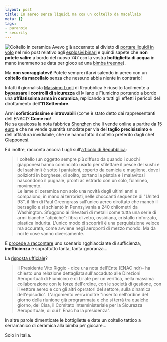 ```yaml
--- 
layout: post
title: In aereo senza liquidi ma con un coltello da macellaio
meta: {}
tags: 
- paranoia
- security
---
```

![Coltello in ceramica](http://www.lastknight.com//download/20070202_coltello.jpeg)
Avevo già accennato al divieto di [portare liquidi in volo](http://www.lastknight.com/2006/12/29/perche-non-si-possono-pertare-liquidi-in-volo-gli-esplosivi-binari/) nel mio post relativo agli [esplosivi binari](http://www.lastknight.com/2006/12/29/perche-non-si-possono-pertare-liquidi-in-volo-gli-esplosivi-binari/) e quindi sapete che **non potete salire** a bordo del nuovo 747 con la vostra **bottiglietta di acqua** in mano (nemmeno se data per gioco ad una [bimba treenne](http://www.lastknight.com/2006/12/29/perche-non-si-possono-pertare-liquidi-in-volo-gli-esplosivi-binari/)).  
  
Ma **non scoraggiatevi**! Potete sempre rifarvi salendo in aereo con un **coltello da macellaio** senza che nessuno abbia niente in contrario!  

  
Infatti il giornalista [Massimo Lugli](http://www.repubblica.it/2007/02/sezioni/cronaca/aereo-coltello/aereo-coltello/aereo-coltello.html) di Repubblica è riuscito facilmente a **bypassare i controlli di sicurezza** di Milano e Fiumicino portando a bordo una **affilatissima arma in ceramica**, replicando a tutti gli effetti i pericoli del dirottamento dell'**11 Settembre**.  
  
Armi **sofisticatissime e introvabili** (come è stato detto dai rappresentanti dell'ENAC)? **Come no**!  
Ne sa qualcosa la nota fabbrica [Shenzhen](http://shenzhenknives.com/White_Ceramic_Knives.htm) che li vende online a partire da [15 euro](http://shenzhenknives.com/White_Ceramic_Knives.htm) e che ne vende quantità smodate per via del **taglio precisissimo** e dell'affilatura invidiabile, che ne hanno fatto il coltello preferito dagli chef Giapponesi.  
  
Ed inoltre, racconta ancora Lugli sull'[articolo di Repubblica](http://www.repubblica.it/2007/02/sezioni/cronaca/aereo-coltello/aereo-coltello/aereo-coltello.html):
> l coltello (un oggetto sempre più diffuso da quando i cuochi giapponesi hanno cominciato usarlo per sfilettare il pesce del sushi e del sashimi) è sotto i pantaloni, coperto da camicia e maglione, dove i poliziotti in borghese, di solito, portano la pistola e i malavitosi nascondono il pugnale, pronti ad estrarlo con un solo, fulmineo, movimento.  
> Le lame di ceramica non solo una novità degli ultimi anni e compaiono, in mano ai terroristi, nelle choccanti sequenze di "United 93", il film di Paul Greengrass sull'unico aereo dirottato che mancò il bersaglio e si schiantò in Pennsylvania a 240 chilometri da Washington. Sfuggono ai rilevatori di metalli come tutta una serie di armi bianche "atipiche": fibra di vetro, ossidiana, cristallo rinforzato, plastica indurita. L'unico modo di scoprirli è una perquisizione veloce ma accurata, come avviene negli aeroporti di mezzo mondo. Ma da noi le cose vanno diversamente.  
  
E [procede a raccontare](http://www.repubblica.it/2007/02/sezioni/cronaca/aereo-coltello/aereo-coltello/aereo-coltello.html) uno scenario agghiacciante di sufficienza, **inefficienza** e soprattutto tanta, tanta ignoranza...  
  
La [risposta ufficiale](http://www.repubblica.it/2007/02/sezioni/cronaca/aereo-coltello/relazione-enac/relazione-enac.html)?  
  
> Il Presidente Vito Riggio - dice una nota dell'Ente (ENAC ndr)- ha chiesto una relazione dettagliata sull'accaduto alle Direzioni Aeroportuali di Fiumicino e di Linate per un verifica, nella massima collaborazione con le forze dell'ordine, con le società di gestione, con il vettore aereo e con gli altri operatori del settore, sulla dinamica dell'episodio". L'argomento verrà inoltre "inserito nell'ordine del giorno della riunione già programmata e che si terrà tra qualche giorno, del Cisa, il Comitato Interministeriale per la Sicurezza Aeroportuale, di cui l' Enac ha la presidenza".  
  
In altre parole dimenticate le bottigliette e date un coltello tattico a serramanico di ceramica alla bimba per giocare...  
  
Solo in Italia. 
